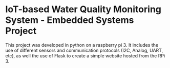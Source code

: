 # **IoT-based Water Quality Monitoring System - Embedded Systems Project**
This project was developed in python on a raspberry pi 3. It includes the use of different sensors and communication protocols (I2C, Analog, UART, etc), as well the use of Flask to create a simple website hosted from the RPi 3. 
